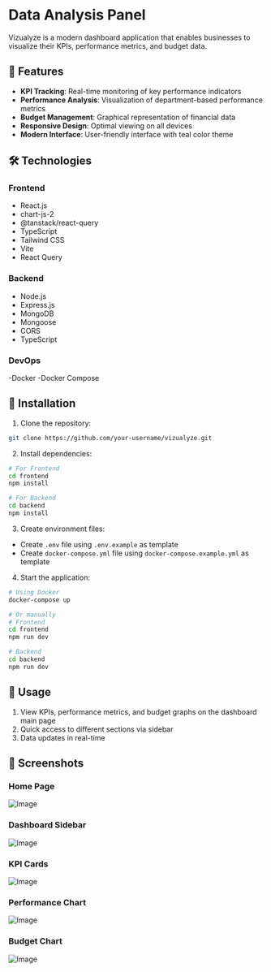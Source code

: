 # Data Analysis Panel
Vizualyze is a modern dashboard application that enables businesses to visualize their KPIs, performance metrics, and budget data.

## 🚀 Features
- **KPI Tracking**: Real-time monitoring of key performance indicators
- **Performance Analysis**: Visualization of department-based performance metrics
- **Budget Management**: Graphical representation of financial data
- **Responsive Design**: Optimal viewing on all devices
- **Modern Interface**: User-friendly interface with teal color theme

## 🛠️ Technologies

### Frontend
- React.js
- chart-js-2
- @tanstack/react-query
- TypeScript
- Tailwind CSS
- Vite
- React Query

### Backend
- Node.js
- Express.js
- MongoDB
- Mongoose
- CORS
- TypeScript

### DevOps
-Docker
-Docker Compose

## 🔧 Installation

1. Clone the repository:
```bash
git clone https://github.com/your-username/vizualyze.git
```

2. Install dependencies:
```bash
# For Frontend
cd frontend
npm install

# For Backend
cd backend
npm install
```

3. Create environment files:
- Create `.env` file using `.env.example` as template
- Create `docker-compose.yml` file using `docker-compose.example.yml` as template

4. Start the application:
```bash
# Using Docker
docker-compose up

# Or manually
# Frontend
cd frontend
npm run dev

# Backend
cd backend
npm run dev
```

## 📝 Usage

1. View KPIs, performance metrics, and budget graphs on the dashboard main page
2. Quick access to different sections via sidebar
3. Data updates in real-time

## 📸 Screenshots
### Home Page
![Image](https://github.com/user-attachments/assets/4f060910-b0b7-440e-8d1c-4018c28f743d)

### Dashboard Sidebar
![Image](https://github.com/user-attachments/assets/c53ece0f-4d7d-493b-a256-aa08f109726c)

### KPI Cards
![Image](https://github.com/user-attachments/assets/b434fdca-8944-402a-92cd-1f301a496e3e)

### Performance Chart
![Image](https://github.com/user-attachments/assets/c14cea6d-0282-4b5a-8644-31d6f72dea9c)

### Budget Chart
![Image](https://github.com/user-attachments/assets/4c687d14-0b59-4b50-ab63-455e449be82b)

